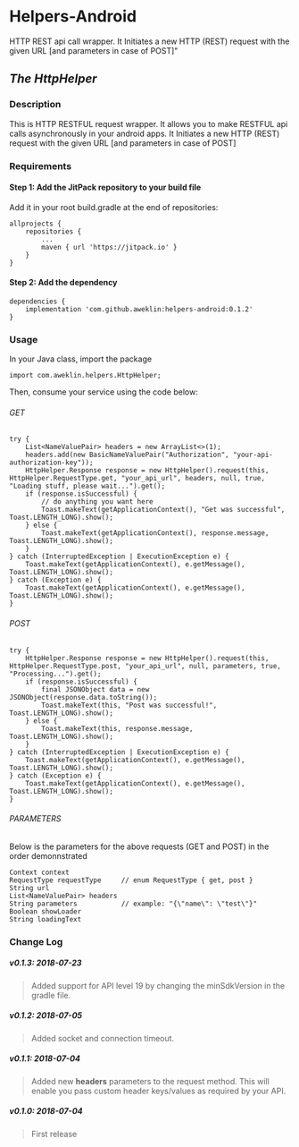 # Helpers-Android
HTTP REST api call wrapper. It Initiates a new HTTP (REST) request with the given URL [and parameters in case of POST]"

## _The HttpHelper_

### Description
This is HTTP RESTFUL request wrapper. It allows you to make RESTFUL api calls asynchronously in your android apps. It Initiates a new HTTP (REST) request with the given URL [and parameters in case of POST]

### Requirements
#### Step 1:  Add the JitPack repository to your build file
Add it in your root build.gradle at the end of repositories:

```
allprojects {
    repositories {
        ...
        maven { url 'https://jitpack.io' }
    }
}
```

#### Step 2: Add the dependency
``` 
dependencies {
    implementation 'com.github.aweklin:helpers-android:0.1.2'
}
```

### Usage

In your Java class, import the package
```
import com.aweklin.helpers.HttpHelper;
```

Then, consume your service using the code below:
###### GET
```
try {
    List<NameValuePair> headers = new ArrayList<>(1);
    headers.add(new BasicNameValuePair("Authorization", "your-api-authorization-key"));
    HttpHelper.Response response = new HttpHelper().request(this, HttpHelper.RequestType.get, "your_api_url", headers, null, true, "Loading stuff, please wait...").get();
    if (response.isSuccessful) {
        // do anything you want here        
        Toast.makeText(getApplicationContext(), "Get was successful", Toast.LENGTH_LONG).show();
    } else {
        Toast.makeText(getApplicationContext(), response.message, Toast.LENGTH_LONG).show();
    }
} catch (InterruptedException | ExecutionException e) {
    Toast.makeText(getApplicationContext(), e.getMessage(), Toast.LENGTH_LONG).show();
} catch (Exception e) {
    Toast.makeText(getApplicationContext(), e.getMessage(), Toast.LENGTH_LONG).show();
}
```
###### POST
```
try {
    HttpHelper.Response response = new HttpHelper().request(this, HttpHelper.RequestType.post, "your_api_url", null, parameters, true, "Processing...").get();
    if (response.isSuccessful) {
        final JSONObject data = new JSONObject(response.data.toString());
        Toast.makeText(this, "Post was successful!", Toast.LENGTH_LONG).show();
    } else {
        Toast.makeText(this, response.message, Toast.LENGTH_LONG).show();
    }
} catch (InterruptedException | ExecutionException e) {
    Toast.makeText(getApplicationContext(), e.getMessage(), Toast.LENGTH_LONG).show();
} catch (Exception e) {
    Toast.makeText(getApplicationContext(), e.getMessage(), Toast.LENGTH_LONG).show();
}
```
###### PARAMETERS
Below is the parameters for the above requests (GET and POST) in the order demonnstrated
```
Context context
RequestType requestType     // enum RequestType { get, post }
String url
List<NameValuePair> headers
String parameters           // example: "{\"name\": \"test\"}"
Boolean showLoader
String loadingText
```

### Change Log
##### v0.1.3:   2018-07-23
> Added support for API level 19 by changing the minSdkVersion in the gradle file.
##### v0.1.2:   2018-07-05
> Added socket and connection timeout.

##### v0.1.1:   2018-07-04
> Added new **headers** parameters to the request method. This will enable you pass custom header keys/values as required by your API.

##### v0.1.0:   2018-07-04
> First release
